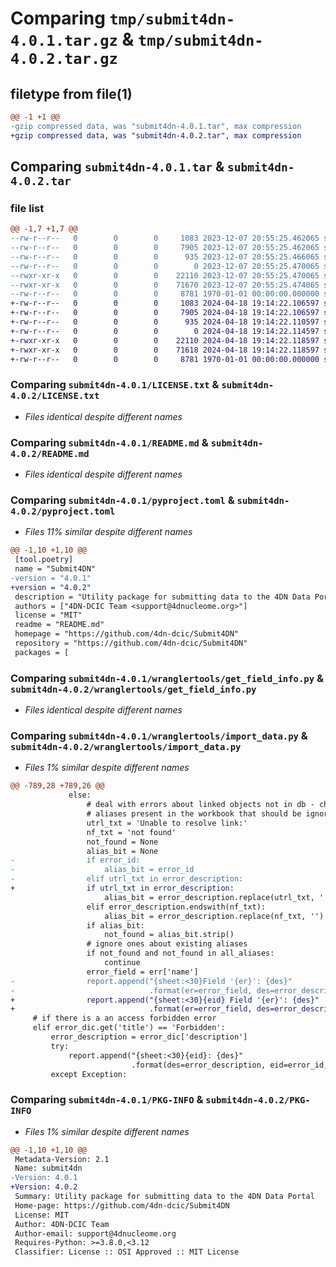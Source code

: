 # Comparing `tmp/submit4dn-4.0.1.tar.gz` & `tmp/submit4dn-4.0.2.tar.gz`

## filetype from file(1)

```diff
@@ -1 +1 @@
-gzip compressed data, was "submit4dn-4.0.1.tar", max compression
+gzip compressed data, was "submit4dn-4.0.2.tar", max compression
```

## Comparing `submit4dn-4.0.1.tar` & `submit4dn-4.0.2.tar`

### file list

```diff
@@ -1,7 +1,7 @@
--rw-r--r--   0        0        0     1083 2023-12-07 20:55:25.462065 submit4dn-4.0.1/LICENSE.txt
--rw-r--r--   0        0        0     7905 2023-12-07 20:55:25.462065 submit4dn-4.0.1/README.md
--rw-r--r--   0        0        0      935 2023-12-07 20:55:25.466065 submit4dn-4.0.1/pyproject.toml
--rw-r--r--   0        0        0        0 2023-12-07 20:55:25.470065 submit4dn-4.0.1/wranglertools/__init__.py
--rwxr-xr-x   0        0        0    22110 2023-12-07 20:55:25.470065 submit4dn-4.0.1/wranglertools/get_field_info.py
--rwxr-xr-x   0        0        0    71670 2023-12-07 20:55:25.474065 submit4dn-4.0.1/wranglertools/import_data.py
--rw-r--r--   0        0        0     8781 1970-01-01 00:00:00.000000 submit4dn-4.0.1/PKG-INFO
+-rw-r--r--   0        0        0     1083 2024-04-18 19:14:22.106597 submit4dn-4.0.2/LICENSE.txt
+-rw-r--r--   0        0        0     7905 2024-04-18 19:14:22.106597 submit4dn-4.0.2/README.md
+-rw-r--r--   0        0        0      935 2024-04-18 19:14:22.110597 submit4dn-4.0.2/pyproject.toml
+-rw-r--r--   0        0        0        0 2024-04-18 19:14:22.114597 submit4dn-4.0.2/wranglertools/__init__.py
+-rwxr-xr-x   0        0        0    22110 2024-04-18 19:14:22.118597 submit4dn-4.0.2/wranglertools/get_field_info.py
+-rwxr-xr-x   0        0        0    71618 2024-04-18 19:14:22.118597 submit4dn-4.0.2/wranglertools/import_data.py
+-rw-r--r--   0        0        0     8781 1970-01-01 00:00:00.000000 submit4dn-4.0.2/PKG-INFO
```

### Comparing `submit4dn-4.0.1/LICENSE.txt` & `submit4dn-4.0.2/LICENSE.txt`

 * *Files identical despite different names*

### Comparing `submit4dn-4.0.1/README.md` & `submit4dn-4.0.2/README.md`

 * *Files identical despite different names*

### Comparing `submit4dn-4.0.1/pyproject.toml` & `submit4dn-4.0.2/pyproject.toml`

 * *Files 11% similar despite different names*

```diff
@@ -1,10 +1,10 @@
 [tool.poetry]
 name = "Submit4DN"
-version = "4.0.1"
+version = "4.0.2"
 description = "Utility package for submitting data to the 4DN Data Portal"
 authors = ["4DN-DCIC Team <support@4dnucleome.org>"]
 license = "MIT"
 readme = "README.md"
 homepage = "https://github.com/4dn-dcic/Submit4DN"
 repository = "https://github.com/4dn-dcic/Submit4DN"
 packages = [
```

### Comparing `submit4dn-4.0.1/wranglertools/get_field_info.py` & `submit4dn-4.0.2/wranglertools/get_field_info.py`

 * *Files identical despite different names*

### Comparing `submit4dn-4.0.1/wranglertools/import_data.py` & `submit4dn-4.0.2/wranglertools/import_data.py`

 * *Files 1% similar despite different names*

```diff
@@ -789,28 +789,26 @@
             else:
                 # deal with errors about linked objects not in db - checking for those with
                 # aliases present in the workbook that should be ignored
                 utrl_txt = 'Unable to resolve link:'
                 nf_txt = 'not found'
                 not_found = None
                 alias_bit = None
-                if error_id:
-                    alias_bit = error_id
-                elif utrl_txt in error_description:
+                if utrl_txt in error_description:
                     alias_bit = error_description.replace(utrl_txt, '')
                 elif error_description.endswith(nf_txt):
                     alias_bit = error_description.replace(nf_txt, '').replace("'", '')
                 if alias_bit:
                     not_found = alias_bit.strip()
                 # ignore ones about existing aliases
                 if not_found and not_found in all_aliases:
                     continue
                 error_field = err['name']
-                report.append("{sheet:<30}Field '{er}': {des}"
-                              .format(er=error_field, des=error_description, sheet="ERROR " + sheet.lower()))
+                report.append("{sheet:<30}{eid} Field '{er}': {des}"
+                              .format(er=error_field, des=error_description, eid=error_id, sheet="ERROR " + sheet.lower()))
     # if there is a an access forbidden error
     elif error_dic.get('title') == 'Forbidden':
         error_description = error_dic['description']
         try:
             report.append("{sheet:<30}{eid}: {des}"
                           .format(des=error_description, eid=error_id, sheet="ERROR " + sheet.lower()))
         except Exception:
```

### Comparing `submit4dn-4.0.1/PKG-INFO` & `submit4dn-4.0.2/PKG-INFO`

 * *Files 1% similar despite different names*

```diff
@@ -1,10 +1,10 @@
 Metadata-Version: 2.1
 Name: submit4dn
-Version: 4.0.1
+Version: 4.0.2
 Summary: Utility package for submitting data to the 4DN Data Portal
 Home-page: https://github.com/4dn-dcic/Submit4DN
 License: MIT
 Author: 4DN-DCIC Team
 Author-email: support@4dnucleome.org
 Requires-Python: >=3.8.0,<3.12
 Classifier: License :: OSI Approved :: MIT License
```

